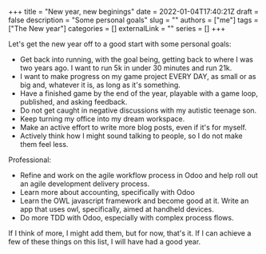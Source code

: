 +++
title = "New year, new beginings"
date = 2022-01-04T17:40:21Z
draft = false
description = "Some personal goals"
slug = ""
authors = ["me"]
tags = ["The New year"]
categories = []
externalLink = ""
series = []
+++

Let's get the new year off to a good start with some personal goals:

- Get back into running, with the goal being, getting back to where I was two years ago. I want to run 5k in under 30 minutes and run 21k.
- I want to make progress on my game project EVERY DAY, as small or as big and, whatever it is, as long as it's something.
- Have a finished game by the end of the year, playable with a game loop, published, and asking feedback.
- Do not get caught in negative discussions with my autistic teenage son.
- Keep turning my office into my dream workspace.
- Make an active effort to write more blog posts, even if it's for myself.
- Actively think how I might sound talking to people, so I do not make them feel less.


Professional:

- Refine and work on the agile workflow process in Odoo and help roll out an agile development delivery process.
- Learn more about accounting, specifically with Odoo
- Learn the OWL javascript framework and become good at it. Write an app that uses owl, specifically, aimed at handheld devices.
- Do more TDD with Odoo, especially with complex process flows.

If I think of more, I might add them, but for now, that's it. If I can achieve a few of these things on this list, I will have had a good year.
